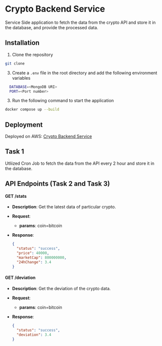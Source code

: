 # Crypto Backend Service

Service Side application to fetch the data from the crypto API and store it in the database, and provide the processed data.

## Installation

1. Clone the repository

```bash
git clone
```

3. Create a `.env` file in the root directory and add the following environment variables

```bash
  DATABASE=<MongoDB URI>
  PORT=<Port number>

```

3. Run the following command to start the application

```bash
docker compose up --build
```

## Deployment

Deployed on AWS: [Crypto Backend Service](http://35.154.248.91/)

## Task 1

Utliized Cron Job to fetch the data from the API every 2 hour and store it in the database.

## API Endpoints (Task 2 and Task 3)

#### **GET /stats**

- **Description**: Get the latest data of particular crypto.
- **Request**:

  - **params**: coin=bitcoin

- **Response**:

  ```json
  {
    "status": "success",
    "price": 40000,
    "marketCap": 800000000,
    "24hChange": 3.4
  }
  ```

#### **GET /deviation**

- **Description**: Get the deviation of the crypto data.

- **Request**:

  - **params**: coin=bitcoin

- **Response**:

  ```json
  {
    "status": "success",
    "deviation": 3.4
  }
  ```
